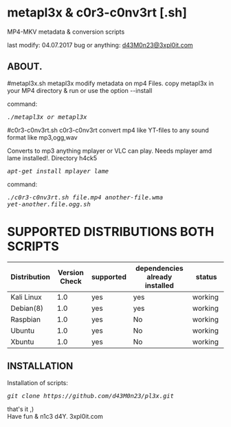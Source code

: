 # metapl3x & c0r3-c0nv3rt [.sh]
MP4-MKV metadata & conversion scripts

last modify: 04.07.2017
bug or anything: d43M0n23@3xpl0it.com

## ABOUT.
#metapl3x.sh
metapl3x modify metadata on mp4 Files.
copy metapl3x in your MP4 directory & run or use the option --install

command:<pre><i><n>./metapl3x or metapl3x</pre></i></n>

#c0r3-c0nv3rt.sh
c0r3-c0nv3rt convert mp4 like YT-files to any sound format like mp3,ogg,wav

Converts to mp3 anything mplayer or VLC can play.
Needs mplayer amd lame installed!.
Directory h4ck5

<pre><i><n>apt-get install mplayer lame</pre></i></n> 

command:<pre><i><n>./c0r3-c0nv3rt.sh file.mp4 another-file.wma yet-another.file.ogg.sh</pre></i></n>

 
# SUPPORTED DISTRIBUTIONS BOTH SCRIPTS
|Distribution | Version Check | supported | dependencies already installed |status |
----------|-------|------|------|-------|
|Kali Linux|1.0 | yes| yes | working   |
|Debian(8)|1.0 | yes| yes | working   |
|Raspbian|1.0 |yes|No|working   |
|Ubuntu|1.0 |yes|No|working   |
|Xbuntu|1.0 |yes|No|working  |

## INSTALLATION
Installation of scripts:
<pre><i><n>git clone https://github.com/d43M0n23/pl3x.git
</pre></i></n>

that's it ,)    
Have fun & n1c3 d4Y. 3xpl0it.com
